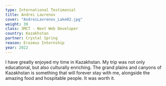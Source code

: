 ```yaml
---
type: International Testimonial
title: Andrei Lavrenov
cover: "AndreiLavrenov_Lake02.jpg"
weight: 30
class: 3MCT - Next Web Developer
country: Kazakhstan
partner: Crystal Spring
reason: Erasmus Internship
year: 2022
---
```

I have greatly enjoyed my time in Kazakhstan. My trip was not only educational, but also culturally enriching. The grand plains and canyons of Kazakhstan is something that will forever stay with me, alongside the amazing food and hospitable people. It was worth it.
